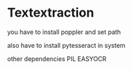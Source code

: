 # Textextraction

you have to install poppler and set path

also have to install pytesseract in system

other dependencies
PIL
EASYOCR
